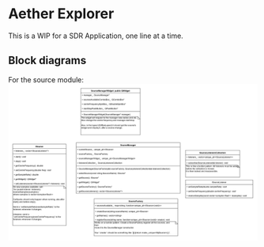 # Aether Explorer

This is a WIP for a SDR Application, one line at a time.

## Block diagrams

For the source module:
![source module](./docs/figures/source_block.png)
